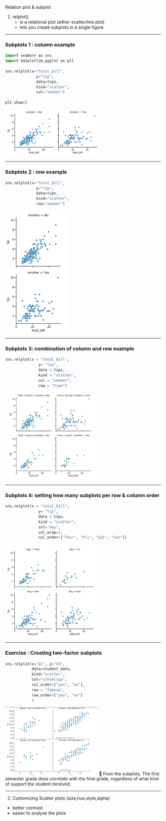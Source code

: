 Relation plot & subplot
1) relplot()
   - is a relational plot (either scatter/line plot)
   - lets you create subplots in a single figure

---

### Subplots 1 : column example
  
```python
import seaborn as sns
import matplotlib.pyplot as plt

sns.relplot(x="total_bill",
              y="tip",
              data=tips,
              kind="scatter",
              col="smoker")

plt.show()
```
<left>
  <img src="smoker_nonsmoker.JPG" alt="subplot for smoker vs non smoker" width="300">
</left>

---

### Subplots 2 : row example
  
```python
sns.relplot(x="total_bill",
              y="tip",
              data=tips,
              kind="scatter",
              row="smoker")
```
<left>
  <img src="subplots2.JPG" alt="subplot for smoker vs non smoker in row" width="200">
</left>

---

### Subplots 3: combination of column and row example
  
```python
sns.relplot(x = "total_bill",
               y= "tip",
               data = tips,
               kind = "scatter",
               col = "smoker",
               row = "time")
```
<left>
  <img src="combine_subplots.JPG" alt="subplot for smoker and time during lunch or dinner" width="300">
</left>

---

### Subplots 4: setting how many subplots per row & column order
  
```python
sns.relplot(x = "total_bill",
               y= "tip",
               data = tips,
               kind = "scatter",
               col="day",
               col_wrap=2,
               col_order=["Thur", "Fri", "Sat", "Sun"])
```
<left>
  <img src="subplots_days.JPG" alt="subplot daily in specific order" width="300">
</left>

---

### Exercise : Creating two-factor subplots
  
```python
sns.relplot(x="G1", y="G3", 
            data=student_data,
            kind="scatter", 
            col="schoolsup",
            col_order=["yes", "no"],
            row = "famsup",
            row_order=["yes", "no"] 
            )
```
<left>
  <img src="two_factors.JPG" alt="creating two factor subplots" width="300">
</left>
📌 From the subplots, The first semester grade does correlate with the final grade, regardless of what kind of support the student received.

---

2) Customizing Scatter plots (size,hue,style,alpha)
- better contrast
- easier to analyse the plots


 
